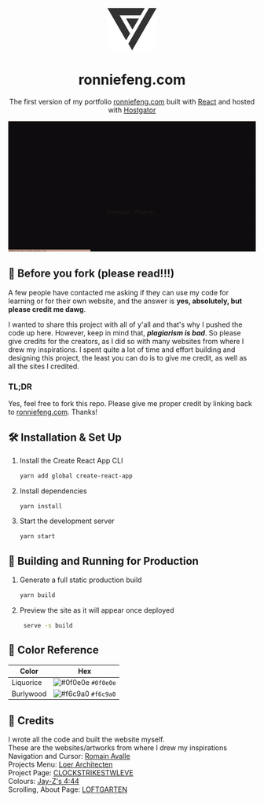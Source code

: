 <div align="center">
  <img alt="Logo" src="https://raw.githubusercontent.com/lavaboy1738/LGN/d7dda7c93fe8496e50b7f4e966756838d56fcd85/src/assets/images/logo.svg" width="100" />
</div>
<h1 align="center">
  ronniefeng.com
</h1>
<p align="center">
  The first version of my portfolio <a href="https://ronniefeng.com" target="_blank">ronniefeng.com</a> built with <a href="https://reactjs.org/" target="_blank">React</a> and hosted with <a href="https://www.hostgator.com/" target="_blank">Hostgator</a>
</p>

![demo](https://raw.githubusercontent.com/lavaboy1738/Portfolio/main/src/assets/images/readme.gif)

## 🚨 Before you fork (please read!!!)

A few people have contacted me asking if they can use my code for learning or for their own website, and the answer is **yes, absolutely, but please credit me dawg**. 

I wanted to share this project with all of y'all and that's why I pushed the code up here. However, keep in mind that, _**plagiarism is bad**_. So please give credits for the creators, as I did so with many websites from where I drew my inspirations. I spent quite a lot of time and effort building and designing this project, the least you can do is to give me credit, as well as all the sites I credited. 

### TL;DR

Yes, feel free to fork this repo. Please give me proper credit by linking back to [ronniefeng.com](https://ronniefeng.com). Thanks!

## 🛠 Installation & Set Up
1. Install the Create React App CLI
   ```sh
   yarn add global create-react-app
   ```

2. Install dependencies

   ```sh
   yarn install
   ```

3. Start the development server

   ```sh
   yarn start
   ```

## 🚀 Building and Running for Production

1. Generate a full static production build

   ```sh
   yarn build
   ```

1. Preview the site as it will appear once deployed

   ```sh
    serve -s build
   ```
  
## 🎨 Color Reference

| Color          | Hex                                                                |
| -------------- | ------------------------------------------------------------------ |
| Liquorice           | ![#0f0e0e](https://via.placeholder.com/10/0f0e0e?text=+) `#0f0e0e` |
| Burlywood     | ![#f6c9a0](https://via.placeholder.com/10/f6c9a0?text=+) `#f6c9a0` |

## 👏 Credits
I wrote all the code and built the website myself. 
<br/>
These are the websites/artworks from where I drew my inspirations 
<br/>
Navigation and Cursor: 
<a href="https://romainavalle.com/" target="_blank">Romain Avalle</a>
<br/>
Projects Menu:  <a href="https://loerarchitecten.com/en/" target="_blank">Loer Architecten</a>
<br/>
Project Page: 
<a href="https://www.clockstrikestwelve.com/" target="_blank">CLOCKSTRIKESTWLEVE</a>
<br/>
Colours: 
<a href="https://www.youtube.com/watch?v=zSkA61esq_c" target="_blank">Jay-Z's 4:44</a>
<br/>
Scrolling, About Page: 
<a href="https://www.loftgarten.co/" target="_blank">LOFTGARTEN</a>
